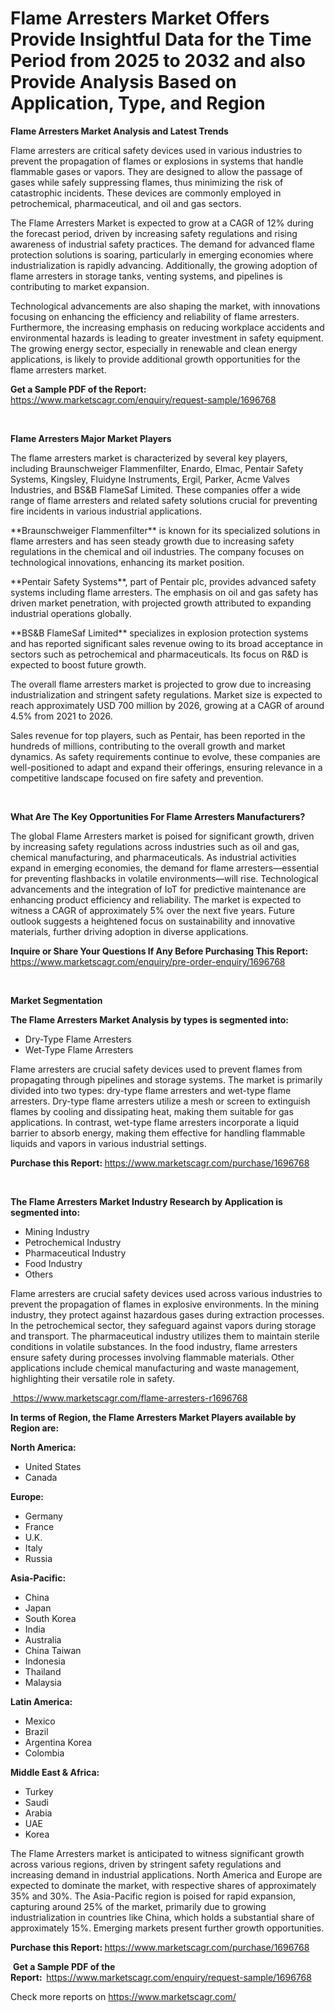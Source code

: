 <p><h1>Flame Arresters Market Offers Provide Insightful Data for the Time Period from 2025 to 2032 and also Provide Analysis Based on Application, Type, and Region</h1></p><p><strong>Flame Arresters Market Analysis and Latest Trends</strong></p>
<p><p>Flame arresters are critical safety devices used in various industries to prevent the propagation of flames or explosions in systems that handle flammable gases or vapors. They are designed to allow the passage of gases while safely suppressing flames, thus minimizing the risk of catastrophic incidents. These devices are commonly employed in petrochemical, pharmaceutical, and oil and gas sectors.</p><p>The Flame Arresters Market is expected to grow at a CAGR of 12% during the forecast period, driven by increasing safety regulations and rising awareness of industrial safety practices. The demand for advanced flame protection solutions is soaring, particularly in emerging economies where industrialization is rapidly advancing. Additionally, the growing adoption of flame arresters in storage tanks, venting systems, and pipelines is contributing to market expansion.</p><p>Technological advancements are also shaping the market, with innovations focusing on enhancing the efficiency and reliability of flame arresters. Furthermore, the increasing emphasis on reducing workplace accidents and environmental hazards is leading to greater investment in safety equipment. The growing energy sector, especially in renewable and clean energy applications, is likely to provide additional growth opportunities for the flame arresters market.</p></p>
<p><strong>Get a Sample PDF of the Report:&nbsp;</strong> <a href="https://www.marketscagr.com/enquiry/request-sample/1696768?utm_campaign=1905&utm_medium=2&utm_source=Github&utm_content=ia&utm_term=08012025&utm_id=flame-arresters">https://www.marketscagr.com/enquiry/request-sample/1696768</a></p>
<p>&nbsp;</p>
<p><strong>Flame Arresters Major Market Players</strong></p>
<p><p>The flame arresters market is characterized by several key players, including Braunschweiger Flammenfilter, Enardo, Elmac, Pentair Safety Systems, Kingsley, Fluidyne Instruments, Ergil, Parker, Acme Valves Industries, and BS&B FlameSaf Limited. These companies offer a wide range of flame arresters and related safety solutions crucial for preventing fire incidents in various industrial applications.</p><p>**Braunschweiger Flammenfilter** is known for its specialized solutions in flame arresters and has seen steady growth due to increasing safety regulations in the chemical and oil industries. The company focuses on technological innovations, enhancing its market position.</p><p>**Pentair Safety Systems**, part of Pentair plc, provides advanced safety systems including flame arresters. The emphasis on oil and gas safety has driven market penetration, with projected growth attributed to expanding industrial operations globally. </p><p>**BS&B FlameSaf Limited** specializes in explosion protection systems and has reported significant sales revenue owing to its broad acceptance in sectors such as petrochemical and pharmaceuticals. Its focus on R&D is expected to boost future growth.</p><p>The overall flame arresters market is projected to grow due to increasing industrialization and stringent safety regulations. Market size is expected to reach approximately USD 700 million by 2026, growing at a CAGR of around 4.5% from 2021 to 2026.</p><p>Sales revenue for top players, such as Pentair, has been reported in the hundreds of millions, contributing to the overall growth and market dynamics. As safety requirements continue to evolve, these companies are well-positioned to adapt and expand their offerings, ensuring relevance in a competitive landscape focused on fire safety and prevention.</p></p>
<p>&nbsp;</p>
<p><strong>What Are The Key Opportunities For Flame Arresters Manufacturers?</strong></p>
<p><p>The global Flame Arresters market is poised for significant growth, driven by increasing safety regulations across industries such as oil and gas, chemical manufacturing, and pharmaceuticals. As industrial activities expand in emerging economies, the demand for flame arresters—essential for preventing flashbacks in volatile environments—will rise. Technological advancements and the integration of IoT for predictive maintenance are enhancing product efficiency and reliability. The market is expected to witness a CAGR of approximately 5% over the next five years. Future outlook suggests a heightened focus on sustainability and innovative materials, further driving adoption in diverse applications.</p></p>
<p><strong>Inquire or Share Your Questions If Any Before Purchasing This Report:</strong> <a href="https://www.marketscagr.com/enquiry/pre-order-enquiry/1696768?utm_campaign=1905&utm_medium=2&utm_source=Github&utm_content=ia&utm_term=08012025&utm_id=flame-arresters">https://www.marketscagr.com/enquiry/pre-order-enquiry/1696768</a></p>
<p>&nbsp;</p>
<p><strong>Market Segmentation</strong></p>
<p><strong>The Flame Arresters Market Analysis by types is segmented into:</strong></p>
<p><ul><li>Dry-Type Flame Arresters</li><li>Wet-Type Flame Arresters</li></ul></p>
<p><p>Flame arresters are crucial safety devices used to prevent flames from propagating through pipelines and storage systems. The market is primarily divided into two types: dry-type flame arresters and wet-type flame arresters. Dry-type flame arresters utilize a mesh or screen to extinguish flames by cooling and dissipating heat, making them suitable for gas applications. In contrast, wet-type flame arresters incorporate a liquid barrier to absorb energy, making them effective for handling flammable liquids and vapors in various industrial settings.</p></p>
<p><strong>Purchase this Report:&nbsp;</strong><a href="https://www.marketscagr.com/purchase/1696768?utm_campaign=1905&utm_medium=2&utm_source=Github&utm_content=ia&utm_term=08012025&utm_id=flame-arresters">https://www.marketscagr.com/purchase/1696768</a></p>
<p>&nbsp;</p>
<p><strong>The Flame Arresters Market Industry Research by Application is segmented into:</strong></p>
<p><ul><li>Mining Industry</li><li>Petrochemical Industry</li><li>Pharmaceutical Industry</li><li>Food Industry</li><li>Others</li></ul></p>
<p><p>Flame arresters are crucial safety devices used across various industries to prevent the propagation of flames in explosive environments. In the mining industry, they protect against hazardous gases during extraction processes. In the petrochemical sector, they safeguard against vapors during storage and transport. The pharmaceutical industry utilizes them to maintain sterile conditions in volatile substances. In the food industry, flame arresters ensure safety during processes involving flammable materials. Other applications include chemical manufacturing and waste management, highlighting their versatile role in safety.</p></p>
<p><a href="https://www.marketscagr.com/flame-arresters-r1696768?utm_campaign=1905&utm_medium=2&utm_source=Github&utm_content=ia&utm_term=08012025&utm_id=flame-arresters">&nbsp;https://www.marketscagr.com/flame-arresters-r1696768</a></p>
<p><strong>In terms of Region, the Flame Arresters Market Players available by Region are:</strong></p>
<p>
    <p> <strong> North America: </strong>
        <ul>
            <li>United States</li>
            <li>Canada</li>
        </ul>
        </p> 
    <p> <strong> Europe: </strong>
        <ul>
            <li>Germany</li>
            <li>France</li>
            <li>U.K.</li>
            <li>Italy</li>
            <li>Russia</li>
        </ul>
        </p> 
    <p> <strong> Asia-Pacific: </strong>
        <ul>
            <li>China</li>
            <li>Japan</li>
            <li>South Korea</li>
            <li>India</li>
            <li>Australia</li>
            <li>China Taiwan</li>
            <li>Indonesia</li>
            <li>Thailand</li>
            <li>Malaysia</li>
        </ul>
        </p> 
    <p> <strong> Latin America: </strong>
        <ul>
            <li>Mexico</li>
            <li>Brazil</li>
            <li>Argentina Korea</li>
            <li>Colombia</li>
        </ul>
        </p> 
    <p> <strong> Middle East & Africa: </strong>
        <ul>
            <li>Turkey</li>
            <li>Saudi</li>
            <li>Arabia</li>
            <li>UAE</li>
            <li>Korea</li>
        </ul>
    </p>
    </p>
<p><p>The Flame Arresters market is anticipated to witness significant growth across various regions, driven by stringent safety regulations and increasing demand in industrial applications. North America and Europe are expected to dominate the market, with respective shares of approximately 35% and 30%. The Asia-Pacific region is poised for rapid expansion, capturing around 25% of the market, primarily due to growing industrialization in countries like China, which holds a substantial share of approximately 15%. Emerging markets present further growth opportunities.</p></p>
<p><strong>Purchase this Report: </strong><a href="https://www.marketscagr.com/purchase/1696768?utm_campaign=1905&utm_medium=2&utm_source=Github&utm_content=ia&utm_term=08012025&utm_id=flame-arresters">https://www.marketscagr.com/purchase/1696768</a></p>
<p>&nbsp;<strong>Get a Sample PDF of the Report:&nbsp;&nbsp;</strong><a href="https://www.marketscagr.com/enquiry/request-sample/1696768?utm_campaign=1905&utm_medium=2&utm_source=Github&utm_content=ia&utm_term=08012025&utm_id=flame-arresters">https://www.marketscagr.com/enquiry/request-sample/1696768</a></p>
<p><strong></strong></p>
<p>Check more reports on <a href="https://www.marketscagr.com/?utm_campaign=1905&utm_medium=2&utm_source=Github&utm_content=ia&utm_term=08012025&utm_id=flame-arresters">https://www.marketscagr.com/</a></p>